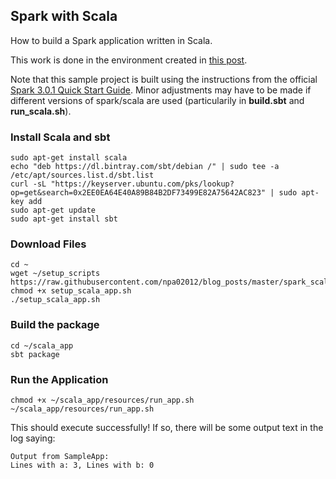 ## Spark with Scala

How to build a Spark application written in Scala.

This work is done in the environment created in [this post](https://github.com/npa02012/blog_posts/tree/master/k8s_aws_setup).  

Note that this sample project is built using the instructions from the official [Spark 3.0.1 Quick Start Guide](http://spark.apache.org/docs/3.0.1/quick-start.html#self-contained-applications). Minor adjustments may have to be made if different versions of spark/scala are used (particularily in **build.sbt** and **run_scala.sh**).

### Install Scala and sbt

```
sudo apt-get install scala
echo "deb https://dl.bintray.com/sbt/debian /" | sudo tee -a /etc/apt/sources.list.d/sbt.list
curl -sL "https://keyserver.ubuntu.com/pks/lookup?op=get&search=0x2EE0EA64E40A89B84B2DF73499E82A75642AC823" | sudo apt-key add
sudo apt-get update
sudo apt-get install sbt
```

### Download Files

```
cd ~
wget ~/setup_scripts https://raw.githubusercontent.com/npa02012/blog_posts/master/spark_scala/resources/setup_scala_app.sh
chmod +x setup_scala_app.sh
./setup_scala_app.sh
```

### Build the package
```
cd ~/scala_app
sbt package
```

### Run the Application
```
chmod +x ~/scala_app/resources/run_app.sh
~/scala_app/resources/run_app.sh
```

This should execute successfully! If so, there will be some output text in the log saying: 

```
Output from SampleApp:
Lines with a: 3, Lines with b: 0
```
